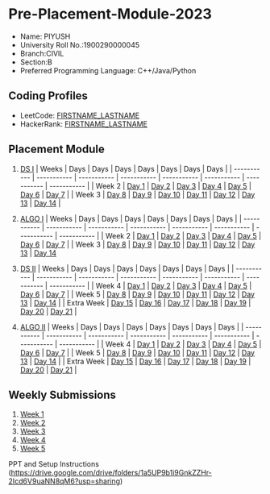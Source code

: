 # Pre-Placement-Module-2023

- Name: PIYUSH
- University Roll No.:1900290000045
- Branch:CIVIL
- Section:B
- Preferred Programming Language: C++/Java/Python

## Coding Profiles
- LeetCode: [FIRSTNAME_LASTNAME](https://leetcode.com/YourLeetCodeUserName/)
- HackerRank: [FIRSTNAME_LASTNAME](https://www.hackerrank.com/HackerRankUserName)

## Placement Module
1. [DS I](https://github.com/PIYUSH2408/Pre-Placement-Module-2023/tree/main/DS%20I)
    | Weeks | Days | Days | Days | Days | Days | Days | Days |
    | ----------- | ----------- | ----------- | ----------- | ----------- | ----------- | ----------- | ----------- | 
    | Week 2 | [Day 1](https://github.com/PIYUSH2408/Pre-Placement-Module-2023/tree/main/DS%20I/Day%201) | [Day 2](https://github.com/PIYUSH2408/Pre-Placement-Module-2023/tree/main/DS%20I/Day%202) | [Day 3](https://github.com/PIYUSH2408/Pre-Placement-Module-2023/tree/main/DS%20I/Day%203) | [Day 4](https://github.com/PIYUSH2408/Pre-Placement-Module-2023/tree/main/DS%20I/Day%204) | [Day 5](https://github.com/PIYUSH2408/Pre-Placement-Module-2023/tree/main/DS%20I/Day%205) | [Day 6](https://github.com/PIYUSH2408/Pre-Placement-Module-2023/tree/main/DS%20I/Day%206) | [Day 7](https://github.com/PIYUSH2408/Pre-Placement-Module-2023/tree/main/DS%20I/Day%207) |
    | Week 3 | [Day 8](https://github.com/PIYUSH2408/Pre-Placement-Module-2023/tree/main/DS%20I/Day%208) | [Day 9](https://github.com/PIYUSH2408/Pre-Placement-Module-2023/tree/main/DS%20I/Day%209) | [Day 10](https://github.com/PIYUSH2408/Pre-Placement-Module-2023/tree/main/DS%20I/Day%2010) | [Day 11](https://github.com/PIYUSH2408/Pre-Placement-Module-2023/tree/main/DS%20I/Day%2011) | [Day 12](https://github.com/PIYUSH2408/Pre-Placement-Module-2023/tree/main/DS%20I/Day%2012) | [Day 13](https://github.com/PIYUSH2408/Pre-Placement-Module-2023/tree/main/DS%20I/Day%2013) | [Day 14](https://github.com/PIYUSH2408/Pre-Placement-Module-2023/tree/main/DS%20I/Day%2014) |
    
2. [ALGO I](https://github.com/PIYUSH2408/Pre-Placement-Module-2023/tree/main/ALGO%20I)
    | Weeks | Days | Days | Days | Days | Days | Days | Days |
    | ----------- | ----------- | ----------- | ----------- | ----------- | ----------- | ----------- | ----------- |
    | Week 2 | [Day 1](https://github.com/PIYUSH2408/Pre-Placement-Module-2023/tree/main/ALGO%20I/Day%201) | [Day 2](https://github.com/PIYUSH2408/Pre-Placement-Module-2023/tree/main/ALGO%20I/Day%202) | [Day 3](https://github.com/PIYUSH2408/Pre-Placement-Module-2023/tree/main/ALGO%20I/Day%203) | [Day 4](https://github.com/PIYUSH2408/Pre-Placement-Module-2023/tree/main/ALGO%20I/Day%204) | [Day 5](https://github.com/PIYUSH2408/Pre-Placement-Module-2023/tree/main/ALGO%20I/Day%205) | [Day 6](https://github.com/PIYUSH2408/Pre-Placement-Module-2023/tree/main/ALGO%20I/Day%206) | [Day 7](https://github.com/PIYUSH2408/Pre-Placement-Module-2023/tree/main/ALGO%20I/Day%207) |
    | Week 3 | [Day 8](https://github.com/PIYUSH2408/Pre-Placement-Module-2023/tree/main/ALGO%20I/Day%208) | [Day 9](https://github.com/PIYUSH2408/Pre-Placement-Module-2023/tree/main/ALGO%20I/Day%209) | [Day 10](https://github.com/PIYUSH2408/Pre-Placement-Module-2023/tree/main/ALGO%20I/Day%2010) | [Day 11](https://github.com/PIYUSH2408/Pre-Placement-Module-2023/tree/main/ALGO%20I/Day%2011) | [Day 12](https://github.com/PIYUSH2408/Pre-Placement-Module-2023/tree/main/ALGO%20I/Day%2012) | [Day 13](https://github.com/PIYUSH2408/Pre-Placement-Module-2023/tree/main/ALGO%20I/Day%2013) | [Day 14](https://github.com/PIYUSH2408/Pre-Placement-Module-2023/tree/main/ALGO%20I/Day%2014)  
    
3. [DS II](https://github.com/PIYUSH2408/Pre-Placement-Module-2023/tree/main/DS%20II)
    | Weeks | Days | Days | Days | Days | Days | Days | Days |
    | ----------- | ----------- | ----------- | ----------- | ----------- | ----------- | ----------- | ----------- |
    | Week 4 | [Day 1](https://github.com/PIYUSH2408/Pre-Placement-Module-2023/tree/main/DS%20II/Day%201) | [Day 2](https://github.com/PIYUSH2408/Pre-Placement-Module-2023/tree/main/DS%20II/Day%202) | [Day 3](https://github.com/PIYUSH2408/Pre-Placement-Module-2023/tree/main/DS%20II/Day%203) | [Day 4](https://github.com/PIYUSH2408/Pre-Placement-Module-2023/tree/main/DS%20II/Day%204) | [Day 5](https://github.com/PIYUSH2408/Pre-Placement-Module-2023/tree/main/DS%20II/Day%205) | [Day 6](https://github.com/PIYUSH2408/Pre-Placement-Module-2023/tree/main/DS%20II/Day%206) | [Day 7](https://github.com/PIYUSH2408/Pre-Placement-Module-2023/tree/main/DS%20II/Day%207) | 
    | Week 5 | [Day 8](https://github.com/PIYUSH2408/Pre-Placement-Module-2023/tree/main/DS%20II/Day%208) | [Day 9](https://github.com/PIYUSH2408/Pre-Placement-Module-2023/tree/main/DS%20II/Day%209) | [Day 10](https://github.com/PIYUSH2408/Pre-Placement-Module-2023/tree/main/DS%20II/Day%2010) | [Day 11](https://github.com/PIYUSH2408/Pre-Placement-Module-2023/tree/main/DS%20II/Day%2011) | [Day 12](https://github.com/PIYUSH2408/Pre-Placement-Module-2023/tree/main/DS%20II/Day%2012) | [Day 13](https://github.com/PIYUSH2408/Pre-Placement-Module-2023/tree/main/DS%20II/Day%2013) | [Day 14](https://github.com/PIYUSH2408/Pre-Placement-Module-2023/tree/main/DS%20II/Day%2014) |
    | Extra Week | [Day 15](https://github.com/PIYUSH2408/Pre-Placement-Module-2023/tree/main/DS%20II/Day%2015) | [Day 16](https://github.com/PIYUSH2408/Pre-Placement-Module-2023/tree/main/DS%20II/Day%2016) | [Day 17](https://github.com/PIYUSH2408/Pre-Placement-Module-2023/tree/main/DS%20II/Day%2017) | [Day 18](https://github.com/PIYUSH2408/Pre-Placement-Module-2023/tree/main/DS%20II/Day%2018) | [Day 19](https://github.com/PIYUSH2408/Pre-Placement-Module-2023/tree/main/DS%20II/Day%2019) | [Day 20](https://github.com/PIYUSH2408/Pre-Placement-Module-2023/tree/main/DS%20II/Day%2020) | [Day 21](https://github.com/PIYUSH2408/Pre-Placement-Module-2023/tree/main/DS%20II/Day%2021) |
    
4. [ALGO II](https://github.com/PIYUSH2408/Pre-Placement-Module-2023/tree/main/ALGO%20II)
    | Weeks | Days | Days | Days | Days | Days | Days | Days |
    | ----------- | ----------- | ----------- | ----------- | ----------- | ----------- | ----------- | ----------- |
    | Week 4 | [Day 1](https://github.com/PIYUSH2408/Pre-Placement-Module-2023/tree/main/ALGO%20II/Day%201) | [Day 2](https://github.com/PIYUSH2408/Pre-Placement-Module-2023/tree/main/ALGO%20II/Day%202) | [Day 3](https://github.com/PIYUSH2408/Pre-Placement-Module-2023/tree/main/ALGO%20II/Day%203) | [Day 4](https://github.com/PIYUSH2408/Pre-Placement-Module-2023/tree/main/ALGO%20II/Day%204) | [Day 5](https://github.com/PIYUSH2408/Pre-Placement-Module-2023/tree/main/ALGO%20II/Day%205) | [Day 6](https://github.com/PIYUSH2408/Pre-Placement-Module-2023/tree/main/ALGO%20II/Day%206) | [Day 7](https://github.com/PIYUSH2408/Pre-Placement-Module-2023/tree/main/ALGO%20II/Day%207) |
    | Week 5 | [Day 8](https://github.com/PIYUSH2408/Pre-Placement-Module-2023/tree/main/ALGO%20II/Day%208) | [Day 9](https://github.com/PIYUSH2408/Pre-Placement-Module-2023/tree/main/ALGO%20II/Day%209) | [Day 10](https://github.com/PIYUSH2408/Pre-Placement-Module-2023/tree/main/ALGO%20II/Day%2010) | [Day 11](https://github.com/PIYUSH2408/Pre-Placement-Module-2023/tree/main/ALGO%20II/Day%2011) | [Day 12](https://github.com/PIYUSH2408/Pre-Placement-Module-2023/tree/main/ALGO%20II/Day%2012) | [Day 13](https://github.com/PIYUSH2408/Pre-Placement-Module-2023/tree/main/ALGO%20II/Day%2013) | [Day 14](https://github.com/PIYUSH2408/Pre-Placement-Module-2023/tree/main/ALGO%20II/Day%2014) |
    | Extra Week | [Day 15](https://github.com/PIYUSH2408/Pre-Placement-Module-2023/tree/main/ALGO%20II/Day%2015) | [Day 16](https://github.com/PIYUSH2408/Pre-Placement-Module-2023/tree/main/ALGO%20II/Day%2016) | [Day 17](https://github.com/PIYUSH2408/Pre-Placement-Module-2023/tree/main/ALGO%20II/Day%2017) | [Day 18](https://github.com/PIYUSH2408/Pre-Placement-Module-2023/tree/main/ALGO%20II/Day%2018) | [Day 19](https://github.com/PIYUSH2408/Pre-Placement-Module-2023/tree/main/ALGO%20II/Day%2019) | [Day 20](https://github.com/PIYUSH2408/Pre-Placement-Module-2023/tree/main/ALGO%20II/Day%2020) | [Day 21](https://github.com/PIYUSH2408/Pre-Placement-Module-2023/tree/main/ALGO%20II/Day%2021) |

## Weekly Submissions
1. [Week 1](https://github.com/PIYUSH2408/Pre-Placement-Module-2023/tree/main/Weekly%20Submissions/Week%201)
2. [Week 2](https://github.com/PIYUSH2408/Pre-Placement-Module-2023/tree/main/Weekly%20Submissions/Week%202)
3. [Week 3](https://github.com/PIYUSH2408/Pre-Placement-Module-2023/tree/main/Weekly%20Submissions/Week%203)
4. [Week 4](https://github.com/PIYUSH2408/Pre-Placement-Module-2023/tree/main/Weekly%20Submissions/Week%204)
5. [Week 5](https://github.com/PIYUSH2408/Pre-Placement-Module-2023/tree/main/Weekly%20Submissions/Week%205)


PPT and Setup Instructions    
(https://drive.google.com/drive/folders/1a5UP9b1i9GnkZZHr-2Icd6V9uaNN8qM6?usp=sharing)
